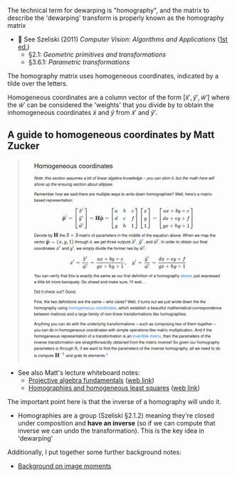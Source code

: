 The technical term for dewarping is "homography", and the matrix to describe the 'dewarping' transform
is properly known as the homography matrix

- 📖 See Szeliski (2011) _Computer Vision: Algorithms and Applications_
  ([1st ed.](https://szeliski.org/Book/1stEdition.htm))
  - §2.1: _Geometric primitives and transformations_
  - §3.6.1: _Parametric transformations_

The homography matrix uses homogeneous coordinates, indicated by a tilde over the letters.

Homogeneous coordinates are a column vector of the form $[\tilde{x}', \tilde{y}', \tilde{w}']$ where the $\tilde{w}'$
can be considered the 'weights' that you divide by to obtain the inhomogeneous coordinates
$\tilde{x}$ and $\tilde{y}$ from $\tilde{x}'$ and $\tilde{y}'$.

## A guide to homogeneous coordinates by Matt Zucker

> [![](https://raw.githubusercontent.com/lmmx/shots/master/2021/Apr/zucker-homogeneous-coords.png)](https://mzucker.github.io/2016/10/11/unprojecting-text-with-ellipses.html)

- See also Matt's lecture whiteboard notes:
  - [Projective algebra fundamentals](https://mzucker.github.io/swarthmore/e27_s2021/notes/e27-2021-04-13.pdf)
    ([web link](https://mzucker.github.io/swarthmore/e27_s2021/index.html#schedule1_2021-4-13))
  - [Homographies and homogeneous least squares](https://mzucker.github.io/swarthmore/e27_s2021/notes/e27-2021-04-15.pdf)
    ([web link](https://mzucker.github.io/swarthmore/e27_s2021/index.html#schedule1_2021-4-15))

The important point here is that the inverse of a homography will undo it.

- Homographies are a group (Szeliski §2.1.2) meaning they're closed under composition and __have an inverse__
  (so if we can compute that inverse we can undo the transformation). This is the key idea in 'dewarping'

Additionally, I put together some further background notes:

- [Background on image moments](Background-on-image-moments.md)
